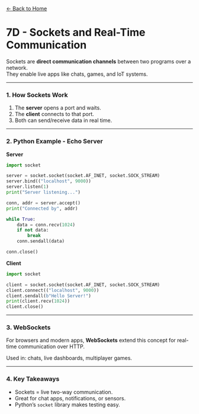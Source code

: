 [← Back to Home](../README.md)

# 7D - Sockets and Real-Time Communication

Sockets are **direct communication channels** between two programs over a network.  
They enable live apps like chats, games, and IoT systems.

---

### 1. How Sockets Work

1. The **server** opens a port and waits.  
2. The **client** connects to that port.  
3. Both can send/receive data in real time.

---

### 2. Python Example - Echo Server

**Server**
```python
import socket

server = socket.socket(socket.AF_INET, socket.SOCK_STREAM)
server.bind(("localhost", 9000))
server.listen(1)
print("Server listening...")

conn, addr = server.accept()
print("Connected by", addr)

while True:
    data = conn.recv(1024)
    if not data:
        break
    conn.sendall(data)

conn.close()
```

**Client**
```python
import socket

client = socket.socket(socket.AF_INET, socket.SOCK_STREAM)
client.connect(("localhost", 9000))
client.sendall(b"Hello Server!")
print(client.recv(1024))
client.close()
```

---

### 3. WebSockets

For browsers and modern apps, **WebSockets** extend this concept for real-time communication over HTTP.

Used in: chats, live dashboards, multiplayer games.

---

### 4. Key Takeaways
- Sockets = live two-way communication.  
- Great for chat apps, notifications, or sensors.  
- Python’s `socket` library makes testing easy.
